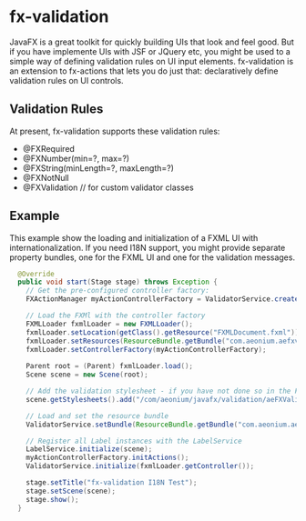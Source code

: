 # fx-validation

JavaFX is a great toolkit for quickly building UIs that look and feel good. But if you have implemente UIs with JSF or JQuery etc, you might be used to a simple way of defining validation rules on UI input elements.
fx-validation is an extension to fx-actions that lets you do just that: declaratively define validation rules on UI controls.

## Validation Rules

At present, fx-validation supports these validation rules: 

- @FXRequired
- @FXNumber(min=?, max=?)
- @FXString(minLength=?, maxLength=?)
- @FXNotNull
- @FXValidation // for custom validator classes

## Example

This example show the loading and initialization of a FXML UI with internationalization. If you need I18N support, you might provide separate property bundles, one for the FXML UI and one for the validation messages.

```java
  @Override
  public void start(Stage stage) throws Exception {
    // Get the pre-configured controller factory:
    FXActionManager myActionControllerFactory = ValidatorService.createActionManager();

    // Load the FXMl with the controller factory
    FXMLLoader fxmlLoader = new FXMLLoader();
    fxmlLoader.setLocation(getClass().getResource("FXMLDocument.fxml"));
    fxmlLoader.setResources(ResourceBundle.getBundle("com.aeonium.aefxvalidationtest.text"));
    fxmlLoader.setControllerFactory(myActionControllerFactory);
    
    Parent root = (Parent) fxmlLoader.load();
    Scene scene = new Scene(root);

    // Add the validation stylesheet - if you have not done so in the FXML
    scene.getStylesheets().add("/com/aeonium/javafx/validation/aeFXValidation.css");

    // Load and set the resource bundle
    ValidatorService.setBundle(ResourceBundle.getBundle("com.aeonium.aefxvalidationtest.messages"));

    // Register all Label instances with the LabelService
    LabelService.initialize(scene);
    myActionControllerFactory.initActions();
    ValidatorService.initialize(fxmlLoader.getController());

    stage.setTitle("fx-validation I18N Test");
    stage.setScene(scene);
    stage.show();
  }
```
